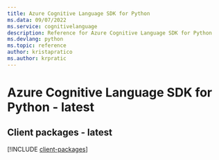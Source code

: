 ```yaml
---
title: Azure Cognitive Language SDK for Python
ms.data: 09/07/2022
ms.service: cognitivelanguage
description: Reference for Azure Cognitive Language SDK for Python
ms.devlang: python
ms.topic: reference
author: kristapratico
ms.author: krpratic
---
```

# Azure Cognitive Language SDK for Python - latest

## Client packages - latest
[!INCLUDE [client-packages](cognitive-language-client-index.md)]